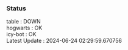 ### Status


table : DOWN  
hogwarts : OK  
icy-bot : OK  
Latest Update : 2024-06-24 02:29:59.670756
